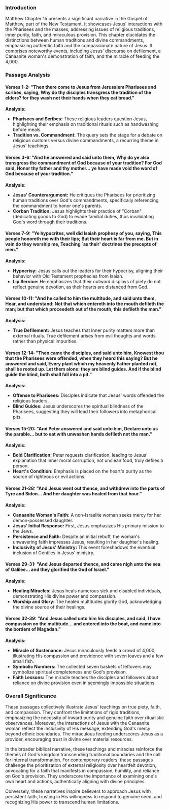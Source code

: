 ### Introduction

Matthew Chapter 15 presents a significant narrative in the Gospel of Matthew, part of the New Testament. It showcases Jesus' interactions with the Pharisees and the masses, addressing issues of religious traditions, inner purity, faith, and miraculous provision. This chapter elucidates the distinctions between human traditions and divine commandments, emphasizing authentic faith and the compassionate nature of Jesus. It comprises noteworthy events, including Jesus' discourse on defilement, a Canaanite woman's demonstration of faith, and the miracle of feeding the 4,000.

### Passage Analysis

#### Verses 1-2: "Then there come to Jesus from Jerusalem Pharisees and scribes, saying, Why do thy disciples transgress the tradition of the elders? for they wash not their hands when they eat bread."

**Analysis:**
- **Pharisees and Scribes:** These religious leaders question Jesus, highlighting their emphasis on traditional rituals such as handwashing before meals.
- **Tradition vs. Commandment:** The query sets the stage for a debate on religious customs versus divine commandments, a recurring theme in Jesus' teachings.

#### Verses 3-6: "And he answered and said unto them, Why do ye also transgress the commandment of God because of your tradition? For God said, Honor thy father and thy mother... ye have made void the word of God because of your tradition."

**Analysis:**
- **Jesus' Counterargument:** He critiques the Pharisees for prioritizing human traditions over God's commandments, specifically referencing the commandment to honor one's parents.
- **Corban Tradition:** Jesus highlights their practice of "Corban" (dedicating goods to God) to evade familial duties, thus invalidating God's word through their traditions.

#### Verses 7-9: "Ye hypocrites, well did Isaiah prophesy of you, saying, This people honoreth me with their lips; But their heart is far from me. But in vain do they worship me, Teaching `as their' doctrines the precepts of men."

**Analysis:**
- **Hypocrisy:** Jesus calls out the leaders for their hypocrisy, aligning their behavior with Old Testament prophecies from Isaiah.
- **Lip Service:** He emphasizes that their outward displays of piety do not reflect genuine devotion, as their hearts are distanced from God.

#### Verses 10-11: "And he called to him the multitude, and said unto them, Hear, and understand: Not that which entereth into the mouth defileth the man; but that which proceedeth out of the mouth, this defileth the man."

**Analysis:**
- **True Defilement:** Jesus teaches that inner purity matters more than external rituals. True defilement arises from evil thoughts and words rather than physical impurities.

#### Verses 12-14: "Then came the disciples, and said unto him, Knowest thou that the Pharisees were offended, when they heard this saying? But he answered and said, Every plant which my heavenly Father planted not, shall be rooted up. Let them alone: they are blind guides. And if the blind guide the blind, both shall fall into a pit."

**Analysis:**
- **Offense to Pharisees:** Disciples indicate that Jesus' words offended the religious leaders.
- **Blind Guides:** Jesus underscores the spiritual blindness of the Pharisees, suggesting they will lead their followers into metaphorical pits.

#### Verses 15-20: "And Peter answered and said unto him, Declare unto us the parable... but to eat with unwashen hands defileth not the man."

**Analysis:**
- **Bold Clarification:** Peter requests clarification, leading to Jesus' explanation that inner moral corruption, not unclean food, truly defiles a person.
- **Heart's Condition:** Emphasis is placed on the heart's purity as the source of righteous or evil actions.

#### Verses 21-28: "And Jesus went out thence, and withdrew into the parts of Tyre and Sidon... And her daughter was healed from that hour."

**Analysis:**
- **Canaanite Woman's Faith:** A non-Israelite woman seeks mercy for her demon-possessed daughter.
- **Jesus' Initial Response:** First, Jesus emphasizes His primary mission to the Jews.
- **Persistence and Faith:** Despite an initial rebuff, the woman's unwavering faith impresses Jesus, resulting in her daughter's healing.
- **Inclusivity of Jesus' Ministry:** This event foreshadows the eventual inclusion of Gentiles in Jesus' ministry.

#### Verses 29-31: "And Jesus departed thence, and came nigh unto the sea of Galilee... and they glorified the God of Israel."

**Analysis:**
- **Healing Miracles:** Jesus heals numerous sick and disabled individuals, demonstrating His divine power and compassion.
- **Worship and Glory:** The healed multitudes glorify God, acknowledging the divine source of their healings.

#### Verses 32-39: "And Jesus called unto him his disciples, and said, I have compassion on the multitude... and entered into the boat, and came into the borders of Magadan."

**Analysis:**
- **Miracle of Sustenance:** Jesus miraculously feeds a crowd of 4,000, illustrating His compassion and providence with seven loaves and a few small fish.
- **Symbolic Numbers:** The collected seven baskets of leftovers may symbolize spiritual completeness and God's provision.
- **Faith Lessons:** The miracle teaches the disciples and followers about reliance on divine provision even in seemingly impossible situations.

### Overall Significance

These passages collectively illustrate Jesus' teachings on true piety, faith, and compassion. They confront the limitations of rigid traditions, emphasizing the necessity of inward purity and genuine faith over ritualistic observances. Moreover, the interactions of Jesus with the Canaanite woman reflect the inclusivity of His message, extending God's mercy beyond ethnic boundaries. The miraculous feeding underscores Jesus as a provider, encouraging trust in divine over material resources.

In the broader biblical narrative, these teachings and miracles reinforce the themes of God's kingdom transcending traditional boundaries and the call for internal transformation. For contemporary readers, these passages challenge the prioritization of external religiosity over heartfelt devotion, advocating for a faith that manifests in compassion, humility, and reliance on God's provision. They underscore the importance of examining one's own heart and actions, authentically aligning with divine principles.

Conversely, these narratives inspire believers to approach Jesus with persistent faith, trusting in His willingness to respond to genuine need, and recognizing His power to transcend human limitations.